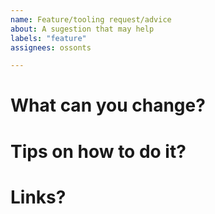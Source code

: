 ```yaml
---
name: Feature/tooling request/advice
about: A sugestion that may help
labels: "feature"
assignees: ossonts

---
```


# What can you change?

# Tips on how to do it?

# Links?

<!-- Remember to assign this issue to someone other than the default repo owner (ossonts?) -->